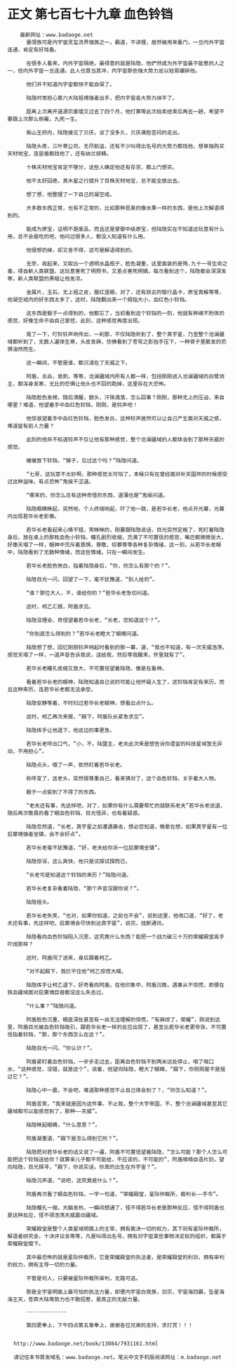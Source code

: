 # 正文 第七百七十九章 血色铃铛
        最新网址：www.badaoge.net
          噩氓族可是内宇宙灵玺流界强族之一，霸道，不讲理，居然被用来看门，一旦内外宇宙连通，肯定有好戏看。
      
          在很多人看来，内外宇宙隔绝，最得意的就是陆隐，他俨然成为外宇宙最不能惹的人之一，但内外宇宙一旦连通，此人也首当其冲，内宇宙那些强大势力足以轻易碾碎他。
      
          他们并不知道内宇宙都快不能自保了。
      
          陆隐时常担心第六大陆祖境强者出手，把内宇宙各大势力抹平了。
      
          距离上次离开道源宗废墟又过去了四个月，他打算等此次拍卖结束后再去一趟，希望不要跟上次那么倒霉，九死一生。
      
          紫山王府内，陆隐接见了贝庆，谈了没多久，贝庆满脸苦闷的走出。
      
          陆隐头疼，三叶草公司，无尽航运，还有不少叫得出名号的大势力都找他，想单独购买天材地宝，连宙盾都找他了，还有纳兰妖精。
      
          十株天材地宝肯定不够分，这些人确定他还有存货，都上门想买。
      
          他不太好回绝，真木星之行提升了百株天材地宝，总不能全放出去。
      
          想了想，他整理了一下自己的凝空戒。
      
          大多数东西正常，也有不正常的，比如那种恶臭的像水果一样的东西，是他上次解语得到的。
      
          能成为原宝，证明不是废品，而且还是掌御中级原宝，但陆隐实在不知道这玩意有什么用，总不会是吃的吧，他问过很多人，都没人知道有什么用。
      
          他很想扔掉，却又舍不得，这可是解语得到的。
      
          无奈，收起来，又取出一个透明水晶瓶子，脸色凝重，这里面装的是殇.九十一号生命之毒，得自新人类联盟，这玩意害死了明照书，又差点害死明嫣，每次看到这个，陆隐都会深深发寒，新人类联盟的黑暗让他发凉。
      
          金属片，玉石，无上祖之皮，猩红竖眼，对了，还有妖古的银行晶卡，原宝真解等等，他凝空戒内的好东西太多了，这时，陆隐翻出来一个拇指大小，血红色小铃铛。
      
          这东西是骰子一点得到的，他都忘了，当初看到这个铃铛的一刻，他就有种魂不附体的感觉，好像生命不由自己掌控，此刻，这种感觉再度出现。
      
          晃了一下，叮铃铃声响传出，一刹那，不仅陆隐听到了，整个真宇星，乃至整个沧澜疆域都听到了，无数人遍体生寒，头皮发麻，仿佛看到了苍穹之影抬手压下，一种骨子里散发的恐惧油然而生。
      
          这一瞬间，不管是谁，都沉浸在了天威之下。
      
          阿盾，炎焱，诡刺，等等，沧澜疆域内所有人都一样，包括刚刚进入沧澜疆域的白鹭领主，都浑身发寒，无比的恐惧让他头也不回的跑掉，这里存在大恐怖。
      
          陆隐脸色发楞，随后清醒，额头，汗珠滴落，怎么回事？刚刚，那种无上的压迫，来自哪里？难道，他望着手中血红色铃铛，刚刚，是铃声吧！
      
          他惊骇望着手中血红色铃铛，脸色发白，这种铃声居然可以让自己产生面对天威之感，难道留有前人力量？
      
          此刻的他并不知道铃声不仅让他有那种感觉，整个沧澜疆域的人都体会到了那种天威的感觉。
      
          缓缓放下铃铛，“猴子，见过这个吗？”陆隐问道。
      
          “七哥，这玩意不太妙啊，那种感觉太可怕了，本候只有在曾经面对补天国师的时候感受过这种滋味，有点恐怖”鬼侯干涩道。
      
          “哪来的，你怎么总有这种奇怪的东西，道蒲也是”鬼侯问道。
      
          陆隐眼睛眯起，突然地，个人终端响起，吓了他一跳，是若华长老，他点开光幕，光幕内出现若华长老影像。
      
          若华长老看起来心情不错，笑眯眯的，刚要跟陆隐说话，目光突然定格了，死盯着陆隐身后，放在桌上的那枚血色小铃铛，瞳孔剧烈收缩，充满了不可置信的感觉，嘴巴都微微张大，好像天塌了一样，眼神中充斥着畏惧，尊敬，仰慕等等各种复杂情绪，这一刻，从若华长老眼中，陆隐看到了无数种情绪，而这些情绪，只在一瞬间发生。
      
          若华长老脸色煞白，指着陆隐身后，“你，你怎么有那个的？”。
      
          陆隐目光一闪，回望了一下，毫不犹豫道，“别人给的”。
      
          “谁？那位大人，不，谁给你的？”若华长老急切问道。
      
          这时，柯乙汇报，阿盾求见。
      
          陆隐没理会，奇怪望着若华长老，“长老，您知道这个？”。
      
          “你到底怎么得到的？”若华长老瞪大了眼睛问道。
      
          陆隐想了想，回忆刚刚铃声响起时看到的那一幕，道，“我也不知道，有一次天威浩荡，感觉天塌了一样，一道声音告诉我说，送给我，然后等我醒来，怀里就有了”。
      
          若华长老瞳孔收缩又放大，不可置信望着陆隐，像是在看神。
      
          看着若华长老的眼神，陆隐知道自己说的可能让他怀疑人生了，这铃铛肯定有来历，而且这种来历，连若华长老都无法承受。
      
          陆隐安静等着，不时扫过若华长老眼神，想看出点什么。
      
          这时，柯乙再次来报，“殿下，阿盾队长紧急求见”。
      
          陆隐挥手让他退下，他这边的事更急。
      
          若华长老呼出口气，“小，不，陆盟主，老夫此次来是想告诉你遗留的科技星域暂无异动，不用担心”。
      
          陆隐点头，哦了一声，依然盯着若华长老。
      
          称呼变了，这老头，突然很尊重自己，看来猜对了，这个血色铃铛，关乎着大人物。
      
          骰子一点偷到了不得了的东西。
      
          “老夫还有事，先这样吧，对了，如果你有什么需要帮忙的就联系老夫”若华长老说道，随后再次敬畏的看了眼血色铃铛，目光怪异，也有着疑惑。
      
          陆隐忽然道，“长老，真宇星之前遭遇袭击，想必您知道，晚辈在想，如果真宇星有一位启蒙境强者坐镇，会不会好点”。
      
          若华长老毫不犹豫道，“好，老夫给你派一位启蒙境坐镇”。
      
          陆隐惊讶，这么爽快，他只是试探试探而已。
      
          “长老可是知道这个铃铛的来历？”陆隐问道。
      
          若华长老复杂看着陆隐，“那个声音没跟你说？”。
      
          陆隐摇头。
      
          若华长老失笑，“也对，如果你知道，之前也不会”，说到这里，他改口道，“好了，老夫还有事，先这样吧，启蒙境会尽快到达真宇星”，说完，挂断通讯。
      
          陆隐看向血色铃铛陷入沉思，这究竟什么东西？能把一个战力破三十万的荣耀殿堂高手吓成那样？
      
          这时，阿盾闯了进来，身后跟着柯乙。
      
          “对不起殿下，我拦不住他”柯乙惊慌大喊。
      
          陆隐挥手让柯乙退下，好奇看向阿盾，在他印象中，阿盾沉稳，遇事从不惊慌，即便在铁血疆域面对启蒙境巨兽都没这么失态过。
      
          “什么事？”陆隐问道。
      
          阿盾脸色沉重，眼底深处甚至有一丝无法理解的惊慌，“有麻烦了，荣耀”，刚说到这里，阿盾目光被血色铃铛吸引，跟若华长老一样的反应出现了，甚至比若华长老更夸张，不可置信指着铃铛，“那，那个东西怎么在这？”。
      
          陆隐目光一闪，“你认识？”。
      
          阿盾紧盯着血色铃铛，一步步走过去，距离血色铃铛不到两米远处停止，咽了咽口水，“这种感觉，没错，就是这个”，说着，他望向陆隐，瞪大了眼睛，“殿下，你刚刚是不是摇过它？”。
      
          陆隐心中一震，不会吧，难道那种感觉不止自己体会到了？，“你怎么知道？”。
      
          阿盾苦笑，“我来就是因为这件事，不止我，整个大宇帝国，不，整个沧澜疆域甚至其它疆域都可以能感觉到了，那种——天威”。
      
          陆隐眯起眼睛，“什么意思？”。
      
          阿盾凝重道，“殿下是怎么得到它的？”。
      
          陆隐把对若华长老的话又说了一遍，阿盾不可置信望着陆隐，“怎么可能？那个人怎么可能把这个铃铛送给你？就算亲儿子都不可能给，不应该的，不可能的”，阿盾喃喃自语片刻，望向陆隐，目光探寻，“殿下，你说实话，你真的出生在外宇宙？”。
      
          陆隐沉声道，“说吧，这究竟是什么？”。
      
          阿盾再次看了眼血色铃铛，一字一句道，“荣耀殿堂，星际仲裁所，裁判长——手令”。
      
          陆隐瞳孔一缩，大脑发热，一瞬间想通了，怪不得若华长老是那种反应，怪不得阿盾也是这种反应，怪不得浩荡天威震动疆域。
      
          荣耀殿堂是整个人类星域明面上的主宰，拥有裁决一切的权力，其下则有星际仲裁所，解语者研究会，十决评议会等等，凡是叫得出名号，拥有对宇宙某些事物决定权的组织，都属于荣耀殿堂麾下。
      
          其中最恐怖的就是星际仲裁所，它是荣耀殿堂的执法者，是荣耀殿堂的利剑，拥有审判的权力，拥有主导一切的力量。
      
          不管是何人，只要被星际仲裁所审判，无路可逃。
      
          那是全宇宙明面上最可怕的执法力量，即便内宇宙白夜族，剑宗，宇宙海四霸，坠星海海王天，苍莽大陆等势力也不敢招惹，是真正的无敌力量。
      
          -------------
      
          第四更奉上，下午四点第五章奉上，谢谢各位兄弟的支持，求打赏！！！
      
      
      http://www.badaoge.net/book/13084/7931161.html
      
      请记住本书首发域名：www.badaoge.net。笔尖中文手机版阅读网址：m.badaoge.net